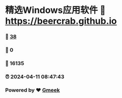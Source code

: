# 精选Windows应用软件 :link: https://beercrab.github.io 
### :page_facing_up: [38](https://beercrab.github.io/tag.html) 
### :speech_balloon: 0 
### :hibiscus: 16135 
### :alarm_clock: 2024-04-11 08:47:43 
### Powered by :heart: [Gmeek](https://github.com/Meekdai/Gmeek)
